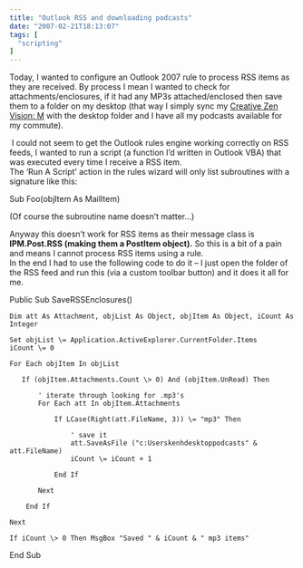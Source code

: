 ```yaml
---
title: "Outlook RSS and downloading podcasts"
date: "2007-02-21T18:13:07"
tags: [
  "scripting"
]
---
```

Today, I wanted to configure an Outlook 2007 rule to process RSS items as they are received. By process I mean I wanted to check for attachments/enclosures, if it had any MP3s attached/enclosed then save them to a folder on my desktop (that way I simply sync my [Creative Zen Vision: M](http://www.creative.com/products/product.asp?category=213&subcategory=214&product=14331) with the desktop folder and I have all my podcasts available for my commute).

 I could not seem to get the Outlook rules engine working correctly on RSS feeds, I wanted to run a script (a function I’d written in Outlook VBA) that was executed every time I receive a RSS item.  
The ‘Run A Script’ action in the rules wizard will only list subroutines with a signature like this:

Sub Foo(objItem As MailItem)

(Of course the subroutine name doesn’t matter…)

Anyway this doesn’t work for RSS items as their message class is **IPM.Post.RSS (making them a PostItem object).** So this is a bit of a pain and means I cannot process RSS items using a rule.  
In the end I had to use the following code to do it – I just open the folder of the RSS feed and run this (via a custom toolbar button) and it does it all for me.

Public Sub SaveRSSEnclosures()

    Dim att As Attachment, objList As Object, objItem As Object, iCount As Integer

    Set objList \= Application.ActiveExplorer.CurrentFolder.Items
    iCount \= 0

    For Each objItem In objList

       If (objItem.Attachments.Count \> 0) And (objItem.UnRead) Then

           ' iterate through looking for .mp3's
           For Each att In objItem.Attachments

               If LCase(Right(att.FileName, 3)) \= "mp3" Then

                   ' save it
                   att.SaveAsFile ("c:Userskenhdesktoppodcasts" & att.FileName)
                   iCount \= iCount + 1

               End If

           Next

        End If

    Next

    If iCount \> 0 Then MsgBox "Saved " & iCount & " mp3 items"

End Sub